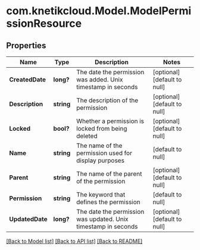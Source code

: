 # com.knetikcloud.Model.ModelPermissionResource
## Properties

Name | Type | Description | Notes
------------ | ------------- | ------------- | -------------
**CreatedDate** | **long?** | The date the permission was added. Unix timestamp in seconds | [optional] [default to null]
**Description** | **string** | The description of the permission | [optional] [default to null]
**Locked** | **bool?** | Whether a permission is locked from being deleted | [optional] [default to null]
**Name** | **string** | The name of the permission used for display purposes | [default to null]
**Parent** | **string** | The name of the parent of the permission | [optional] [default to null]
**Permission** | **string** | The keyword that defines the permission | [default to null]
**UpdatedDate** | **long?** | The date the permission was updated. Unix timestamp in seconds | [optional] [default to null]

[[Back to Model list]](../README.md#documentation-for-models) [[Back to API list]](../README.md#documentation-for-api-endpoints) [[Back to README]](../README.md)

